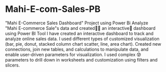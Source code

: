 # Mahi-E-com-Sales-PB
"Mahi E-Commerce Sales Dashboard" Project  using Power Bi 
Analyze "Mahi E-commerce Sale"s data and created👨‍💻 an interactive🤩 dashboard using Power BI Tool
I have created an interactive dashboard to track and analyze online sales data. I used different types of customized visualization (bar, pie, donut, stacked column chart scatter, line, area chart). Created new connections, join new tables, and calculations to manipulate data, and enable user-driven parameters for visualization. I used complex 😰 parameters to drill down in worksheets and customization using filters and slicers.
